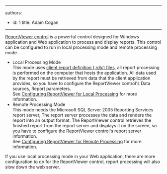 

---
authors:
  - id: 1
    title: Adam Cogan
---




<span class='intro'> <p><a href="https&#58;//www.ssw.com.au/ssw/redirect/msdn/ReportViewerControl.htm">ReportViewer control</a>&#160;is a powerful control designed for Windows application and Web application to process and display reports. This control can be configured to run in local processing mode and remote processing mode.​​​<br></p> </span>

<ul><li>​Local Processing Mode<br>This mode uses&#160;<a href="https&#58;//www.ssw.com.au/ssw/redirect/msdn/CreatingClientReportDefinition.htm">client report definition (.rdlc) files</a>, all report processing is performed on the computer that hosts the application. All data used by the report must be retrieved from data that the client application provides, so you have to configure the ReportViewer control's Data sources, Report parameters.<br>See&#160;<a href="https&#58;//www.ssw.com.au/ssw/redirect/msdn/ConfiguringReportViewer.htm">Configuring ReportViewer for Local Processing</a>&#160;for more information.</li><li>Remote Processing Mode<br>This mode needs the Microsoft SQL Server 2005 Reporting Services report server, The report server processes the data and renders the report into an output format. The ReportViewer control retrieves the finished report from the report server and displays it on the screen, so you have to configure the ReportViewer control's report server information.&#160;<br>See&#160;<a href="https&#58;//www.ssw.com.au/ssw/redirect/msdn/ConfiguringReportViewerforRemotProcessing.htm">Configuring ReportViewer for Remote Processing</a>&#160;for more information.</li></ul><p>If you use local processing mode in your Web application, there are more configuration to do for the ReportViewer control, report processing will also slow down the web server. </p><p><br></p>


